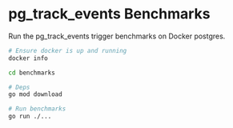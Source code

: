 # pg_track_events Benchmarks

Run the pg_track_events trigger benchmarks on Docker postgres.

```bash
# Ensure docker is up and running
docker info

cd benchmarks

# Deps
go mod download

# Run benchmarks
go run ./...
```
